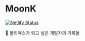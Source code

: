 # MoonK

[![Netlify Status](https://api.netlify.com/api/v1/badges/9c749cbb-1a1b-40c0-89f7-3b0c15d6dfdc/deploy-status)](https://app.netlify.com/sites/moonk/deploys)

💾 폴리매스가 되고 싶은 개발자의 기록들